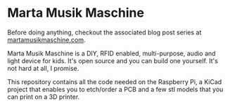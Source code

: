 # Marta Musik Maschine
Before doing anything, checkout the associated blog post series at [martamusikmaschine.com](https://martamusikmaschine.com).

Marta Musik Maschine is a DIY, RFID enabled, multi-purpose, audio and light device for kids. It's open source and you can build one yourself. It's not hard at all, I promise.

This repository contains all the code needed on the Raspberry Pi, a KiCad project that enables you to etch/order a PCB and a few stl models that you can print on a 3D printer.